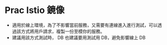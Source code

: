 # Prac Istio 鏡像

- 適用於線上環境，為了不影響當前服務，又需要有連線進入進行測試，可以透過該方式將用戶請求，複製一份至模你的服務。
- 建議用該方式測試時， DB 也建議要用測試用 DB，避免影響線上 DB 